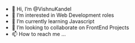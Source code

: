 - 👋 Hi, I’m @VishnuKandel
- 👀 I’m interested in  Web Development roles
- 🌱 I’m currently learning Javascript
- 💞️ I’m looking to collaborate on FrontEnd Projects
- 📫 How to reach me ...

<!---
VishnuKandel/VishnuKandel is a ✨ special ✨ repository because its `README.md` (this file) appears on your GitHub profile.
You can click the Preview link to take a look at your changes.
--->

